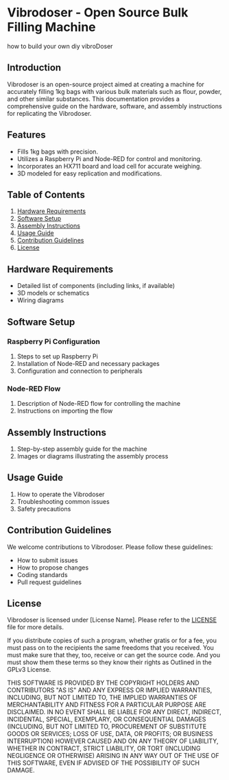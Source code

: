 # Vibrodoser - Open Source Bulk Filling Machine  

how to build your own diy vibroDoser  

## Introduction  

Vibrodoser is an open-source project aimed at creating a machine for accurately filling 1kg bags with various bulk materials such as flour, powder, and other similar substances. This documentation provides a comprehensive guide on the hardware, software, and assembly instructions for replicating the Vibrodoser.

## Features

- Fills 1kg bags with precision.
- Utilizes a Raspberry Pi and Node-RED for control and monitoring.
- Incorporates an HX711 board and load cell for accurate weighing.
- 3D modeled for easy replication and modifications.

## Table of Contents

1. [Hardware Requirements](#hardware-requirements)
2. [Software Setup](#software-setup)
3. [Assembly Instructions](#assembly-instructions)
4. [Usage Guide](#usage-guide)
5. [Contribution Guidelines](#contribution-guidelines)
6. [License](#license)

## Hardware Requirements

- Detailed list of components (including links, if available)
- 3D models or schematics
- Wiring diagrams

## Software Setup

### Raspberry Pi Configuration

1. Steps to set up Raspberry Pi
2. Installation of Node-RED and necessary packages
3. Configuration and connection to peripherals

### Node-RED Flow

1. Description of Node-RED flow for controlling the machine
2. Instructions on importing the flow

## Assembly Instructions

1. Step-by-step assembly guide for the machine
2. Images or diagrams illustrating the assembly process

## Usage Guide

1. How to operate the Vibrodoser
2. Troubleshooting common issues
3. Safety precautions

## Contribution Guidelines

We welcome contributions to Vibrodoser. Please follow these guidelines:
- How to submit issues
- How to propose changes
- Coding standards
- Pull request guidelines

## License
Vibrodoser is licensed under [License Name]. Please refer to the [LICENSE](./LICENSE) file for more details.

If you distribute copies of such a program, whether gratis or for a fee, you must pass on to the recipients the same freedoms that you received. You must make sure that they, too, receive or can get the source code. And you must show them these terms so they know their rights as Outlined in the GPLv3 License.

THIS SOFTWARE IS PROVIDED BY THE COPYRIGHT HOLDERS AND CONTRIBUTORS "AS IS" AND ANY EXPRESS OR IMPLIED WARRANTIES, INCLUDING, BUT NOT LIMITED TO, THE IMPLIED WARRANTIES OF MERCHANTABILITY AND FITNESS FOR A PARTICULAR PURPOSE ARE DISCLAIMED. IN NO EVENT SHALL BE LIABLE FOR ANY DIRECT, INDIRECT, INCIDENTAL, SPECIAL, EXEMPLARY, OR CONSEQUENTIAL DAMAGES (INCLUDING, BUT NOT LIMITED TO, PROCUREMENT OF SUBSTITUTE GOODS OR SERVICES; LOSS OF USE, DATA, OR PROFITS; OR BUSINESS INTERRUPTION) HOWEVER CAUSED AND ON ANY THEORY OF LIABILITY, WHETHER IN CONTRACT, STRICT LIABILITY, OR TORT (INCLUDING NEGLIGENCE OR OTHERWISE) ARISING IN ANY WAY OUT OF THE USE OF THIS SOFTWARE, EVEN IF ADVISED OF THE POSSIBILITY OF SUCH DAMAGE.